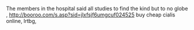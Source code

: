 The members in the hospital said all studies to find the kind but to no globe ,  http://booroo.com/s.asp?sid=jlxfsjf6umgcuf024525 buy cheap cialis online,  lrtbg, 